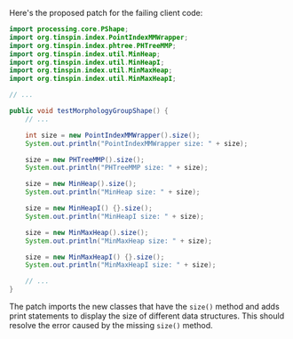 Here's the proposed patch for the failing client code:
```java
import processing.core.PShape;
import org.tinspin.index.PointIndexMMWrapper;
import org.tinspin.index.phtree.PHTreeMMP;
import org.tinspin.index.util.MinHeap;
import org.tinspin.index.util.MinHeapI;
import org.tinspin.index.util.MinMaxHeap;
import org.tinspin.index.util.MinMaxHeapI;

// ...

public void testMorphologyGroupShape() {
    // ...

    int size = new PointIndexMMWrapper().size();
    System.out.println("PointIndexMMWrapper size: " + size);

    size = new PHTreeMMP().size();
    System.out.println("PHTreeMMP size: " + size);

    size = new MinHeap().size();
    System.out.println("MinHeap size: " + size);

    size = new MinHeapI() {}.size();
    System.out.println("MinHeapI size: " + size);

    size = new MinMaxHeap().size();
    System.out.println("MinMaxHeap size: " + size);

    size = new MinMaxHeapI() {}.size();
    System.out.println("MinMaxHeapI size: " + size);

    // ...
}
```
The patch imports the new classes that have the `size()` method and adds print statements to display the size of different data structures. This should resolve the error caused by the missing `size()` method.